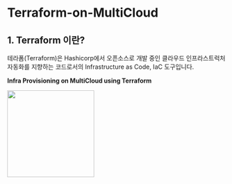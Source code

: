 # Terraform-on-MultiCloud

## 1. Terraform 이란?
테라폼(Terraform)은 Hashicorp에서 오픈소스로 개발 중인 클라우드 인프라스트럭처 자동화를 지향하는 코드로서의 Infrastructure as Code, IaC 도구입니다.





**Infra Provisioning on MultiCloud using Terraform**   

<img src="https://user-images.githubusercontent.com/73388615/177294573-01fb37d0-cc33-41ec-a4a5-713b4057c34c.png" width="200" height="200"/>


